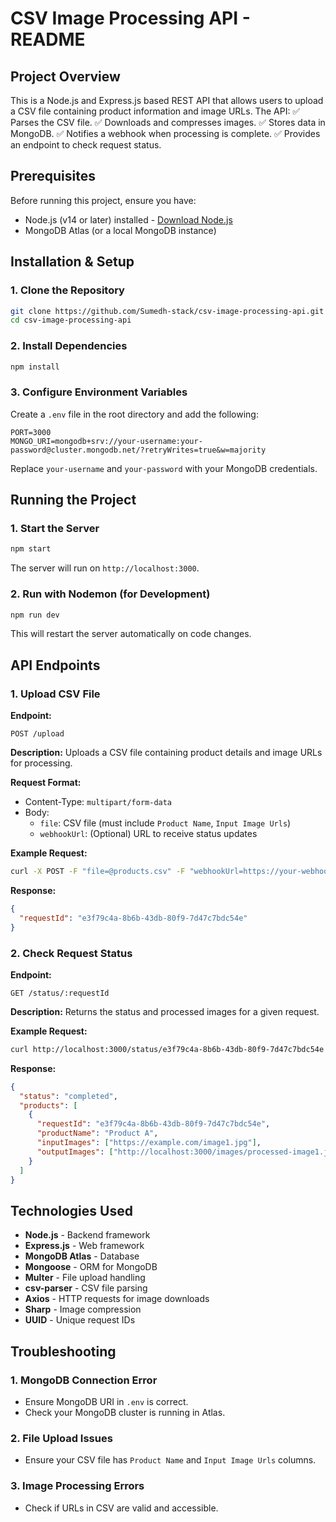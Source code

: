 # CSV Image Processing API - README

## Project Overview
This is a Node.js and Express.js based REST API that allows users to upload a CSV file containing product information and image URLs. The API:
✅ Parses the CSV file.
✅ Downloads and compresses images.
✅ Stores data in MongoDB.
✅ Notifies a webhook when processing is complete.
✅ Provides an endpoint to check request status.

## Prerequisites
Before running this project, ensure you have:

- Node.js (v14 or later) installed - [Download Node.js](https://nodejs.org/)
- MongoDB Atlas (or a local MongoDB instance)

## Installation & Setup

### 1. Clone the Repository
```sh
git clone https://github.com/Sumedh-stack/csv-image-processing-api.git
cd csv-image-processing-api
```

### 2. Install Dependencies
```sh
npm install
```

### 3. Configure Environment Variables
Create a `.env` file in the root directory and add the following:
```env
PORT=3000
MONGO_URI=mongodb+srv://your-username:your-password@cluster.mongodb.net/?retryWrites=true&w=majority
```
Replace `your-username` and `your-password` with your MongoDB credentials.

## Running the Project

### 1. Start the Server
```sh
npm start
```
The server will run on `http://localhost:3000`.

### 2. Run with Nodemon (for Development)
```sh
npm run dev
```
This will restart the server automatically on code changes.

## API Endpoints

### 1. Upload CSV File
**Endpoint:**
```http
POST /upload
```
**Description:**
Uploads a CSV file containing product details and image URLs for processing.

**Request Format:**
- Content-Type: `multipart/form-data`
- Body:
  - `file`: CSV file (must include `Product Name`, `Input Image Urls`)
  - `webhookUrl`: (Optional) URL to receive status updates

**Example Request:**
```sh
curl -X POST -F "file=@products.csv" -F "webhookUrl=https://your-webhook.com" http://localhost:3000/upload
```

**Response:**
```json
{
  "requestId": "e3f79c4a-8b6b-43db-80f9-7d47c7bdc54e"
}
```

### 2. Check Request Status
**Endpoint:**
```http
GET /status/:requestId
```
**Description:**
Returns the status and processed images for a given request.

**Example Request:**
```sh
curl http://localhost:3000/status/e3f79c4a-8b6b-43db-80f9-7d47c7bdc54e
```

**Response:**
```json
{
  "status": "completed",
  "products": [
    {
      "requestId": "e3f79c4a-8b6b-43db-80f9-7d47c7bdc54e",
      "productName": "Product A",
      "inputImages": ["https://example.com/image1.jpg"],
      "outputImages": ["http://localhost:3000/images/processed-image1.jpg"]
    }
  ]
}
```

## Technologies Used
- **Node.js** - Backend framework
- **Express.js** - Web framework
- **MongoDB Atlas** - Database
- **Mongoose** - ORM for MongoDB
- **Multer** - File upload handling
- **csv-parser** - CSV file parsing
- **Axios** - HTTP requests for image downloads
- **Sharp** - Image compression
- **UUID** - Unique request IDs

## Troubleshooting

### 1. MongoDB Connection Error
- Ensure MongoDB URI in `.env` is correct.
- Check your MongoDB cluster is running in Atlas.

### 2. File Upload Issues
- Ensure your CSV file has `Product Name` and `Input Image Urls` columns.

### 3. Image Processing Errors
- Check if URLs in CSV are valid and accessible.

